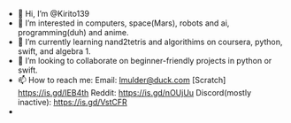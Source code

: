 - 👋 Hi, I’m @Kirito139
- 👀 I’m interested in computers, space(Mars), robots and ai, programming(duh) and anime.
- 🌱 I’m currently learning nand2tetris and algorithims on coursera, python, swift, and algebra 1.
- 💞️ I’m looking to collaborate on beginner-friendly projects in python or swift.
- 📫 How to reach me:  Email: lmulder@duck.com [Scratch] https://is.gd/IEB4th Reddit: https://is.gd/nOUjUu Discord(mostly inactive): https://is.gd/VstCFR
- 

<!---
Kirito139/Kirito139 is a ✨ special ✨ repository because its `README.md` (this file) appears on your GitHub profile.
You can click the Preview link to take a look at your changes.
--->
